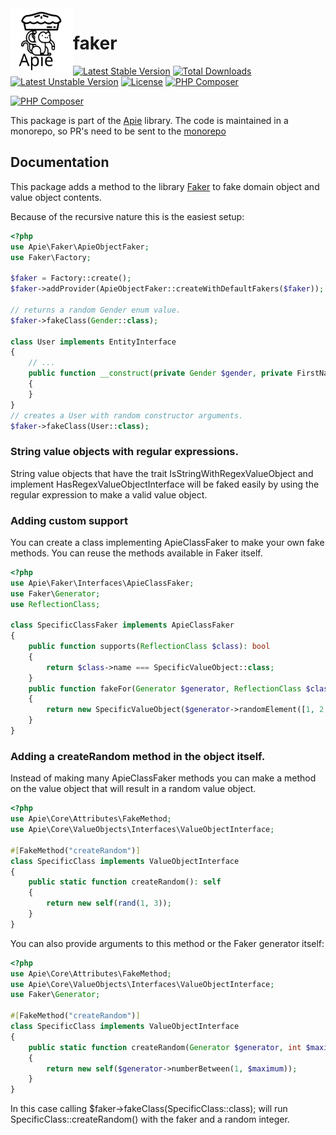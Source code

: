 <img src="https://raw.githubusercontent.com/apie-lib/apie-lib-monorepo/main/docs/apie-logo.svg" width="100px" align="left" />
<h1>faker</h1>






 [![Latest Stable Version](http://poser.pugx.org/apie/faker/v)](https://packagist.org/packages/apie/faker) [![Total Downloads](http://poser.pugx.org/apie/faker/downloads)](https://packagist.org/packages/apie/faker) [![Latest Unstable Version](http://poser.pugx.org/apie/faker/v/unstable)](https://packagist.org/packages/apie/faker) [![License](http://poser.pugx.org/apie/faker/license)](https://packagist.org/packages/apie/faker) [![PHP Composer](https://apie-lib.github.io/projectCoverage/coverage-faker.svg)](https://apie-lib.github.io/projectCoverage/app/packages/faker/index.html)  

[![PHP Composer](https://github.com/apie-lib/faker/actions/workflows/php.yml/badge.svg?event=push)](https://github.com/apie-lib/faker/actions/workflows/php.yml)

This package is part of the [Apie](https://github.com/apie-lib) library.
The code is maintained in a monorepo, so PR's need to be sent to the [monorepo](https://github.com/apie-lib/apie-lib-monorepo/pulls)

## Documentation
This package adds a method to the library [Faker](https://github.com/FakerPHP/Faker) to fake domain object and value object contents.

Because of the recursive nature this is the easiest setup:
```php
<?php
use Apie\Faker\ApieObjectFaker;
use Faker\Factory;

$faker = Factory::create();
$faker->addProvider(ApieObjectFaker::createWithDefaultFakers($faker));

// returns a random Gender enum value.
$faker->fakeClass(Gender::class);

class User implements EntityInterface
{
    // ...
    public function __construct(private Gender $gender, private FirstName $firstName, private LastName $lastName)
    {
    }
}
// creates a User with random constructor arguments.
$faker->fakeClass(User::class);
```

### String value objects with regular expressions.
String value objects that have the trait IsStringWithRegexValueObject and implement HasRegexValueObjectInterface will
be faked easily by using the regular expression to make a valid value object.

### Adding custom support
You can create a class implementing ApieClassFaker to make your own fake methods. You can reuse the methods available
in Faker itself.

```php
<?php
use Apie\Faker\Interfaces\ApieClassFaker;
use Faker\Generator;
use ReflectionClass;

class SpecificClassFaker implements ApieClassFaker
{
    public function supports(ReflectionClass $class): bool
    {
        return $class->name === SpecificValueObject::class;
    }
    public function fakeFor(Generator $generator, ReflectionClass $class): SpecificValueObject
    {
        return new SpecificValueObject($generator->randomElement([1, 2, 3]));
    }
}
```

### Adding a createRandom method in the object itself.
Instead of making many ApieClassFaker methods you can make a method on the value object that will result in a random
value object.

```php
<?php
use Apie\Core\Attributes\FakeMethod;
use Apie\Core\ValueObjects\Interfaces\ValueObjectInterface;

#[FakeMethod("createRandom")]
class SpecificClass implements ValueObjectInterface
{
    public static function createRandom(): self
    {
        return new self(rand(1, 3));
    }
}
```
You can also provide arguments to this method or the Faker generator itself:
```php
<?php
use Apie\Core\Attributes\FakeMethod;
use Apie\Core\ValueObjects\Interfaces\ValueObjectInterface;
use Faker\Generator;

#[FakeMethod("createRandom")]
class SpecificClass implements ValueObjectInterface
{
    public static function createRandom(Generator $generator, int $maximum): self
    {
        return new self($generator->numberBetween(1, $maximum));
    }
}
```
In this case calling $faker->fakeClass(SpecificClass::class); will run SpecificClass::createRandom() with the faker and a random integer.
